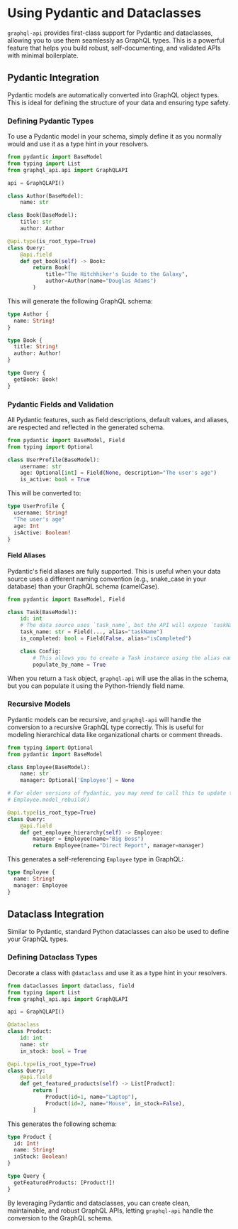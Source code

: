# Using Pydantic and Dataclasses

`graphql-api` provides first-class support for Pydantic and dataclasses, allowing you to use them seamlessly as GraphQL types. This is a powerful feature that helps you build robust, self-documenting, and validated APIs with minimal boilerplate.

## Pydantic Integration

Pydantic models are automatically converted into GraphQL object types. This is ideal for defining the structure of your data and ensuring type safety.

### Defining Pydantic Types

To use a Pydantic model in your schema, simply define it as you normally would and use it as a type hint in your resolvers.

```python
from pydantic import BaseModel
from typing import List
from graphql_api.api import GraphQLAPI

api = GraphQLAPI()

class Author(BaseModel):
    name: str

class Book(BaseModel):
    title: str
    author: Author

@api.type(is_root_type=True)
class Query:
    @api.field
    def get_book(self) -> Book:
        return Book(
            title="The Hitchhiker's Guide to the Galaxy",
            author=Author(name="Douglas Adams")
        )
```

This will generate the following GraphQL schema:

```graphql
type Author {
  name: String!
}

type Book {
  title: String!
  author: Author!
}

type Query {
  getBook: Book!
}
```

### Pydantic Fields and Validation

All Pydantic features, such as field descriptions, default values, and aliases, are respected and reflected in the generated schema.

```python
from pydantic import BaseModel, Field
from typing import Optional

class UserProfile(BaseModel):
    username: str
    age: Optional[int] = Field(None, description="The user's age")
    is_active: bool = True
```

This will be converted to:

```graphql
type UserProfile {
  username: String!
  "The user's age"
  age: Int
  isActive: Boolean!
}
```

#### Field Aliases

Pydantic's field aliases are fully supported. This is useful when your data source uses a different naming convention (e.g., snake_case in your database) than your GraphQL schema (camelCase).

```python
from pydantic import BaseModel, Field

class Task(BaseModel):
    id: int
    # The data source uses `task_name`, but the API will expose `taskName`.
    task_name: str = Field(..., alias="taskName")
    is_completed: bool = Field(False, alias="isCompleted")

    class Config:
        # This allows you to create a Task instance using the alias names.
        populate_by_name = True
```

When you return a `Task` object, `graphql-api` will use the alias in the schema, but you can populate it using the Python-friendly field name.

### Recursive Models

Pydantic models can be recursive, and `graphql-api` will handle the conversion to a recursive GraphQL type correctly. This is useful for modeling hierarchical data like organizational charts or comment threads.

```python
from typing import Optional
from pydantic import BaseModel

class Employee(BaseModel):
    name: str
    manager: Optional['Employee'] = None

# For older versions of Pydantic, you may need to call this to update the forward reference.
# Employee.model_rebuild()

@api.type(is_root_type=True)
class Query:
    @api.field
    def get_employee_hierarchy(self) -> Employee:
        manager = Employee(name="Big Boss")
        return Employee(name="Direct Report", manager=manager)
```

This generates a self-referencing `Employee` type in GraphQL:

```graphql
type Employee {
  name: String!
  manager: Employee
}
```

## Dataclass Integration

Similar to Pydantic, standard Python dataclasses can also be used to define your GraphQL types.

### Defining Dataclass Types

Decorate a class with `@dataclass` and use it as a type hint in your resolvers.

```python
from dataclasses import dataclass, field
from typing import List
from graphql_api.api import GraphQLAPI

api = GraphQLAPI()

@dataclass
class Product:
    id: int
    name: str
    in_stock: bool = True

@api.type(is_root_type=True)
class Query:
    @api.field
    def get_featured_products(self) -> List[Product]:
        return [
            Product(id=1, name="Laptop"),
            Product(id=2, name="Mouse", in_stock=False),
        ]
```

This generates the following schema:

```graphql
type Product {
  id: Int!
  name: String!
  inStock: Boolean!
}

type Query {
  getFeaturedProducts: [Product!]!
}
```

By leveraging Pydantic and dataclasses, you can create clean, maintainable, and robust GraphQL APIs, letting `graphql-api` handle the conversion to the GraphQL schema. 